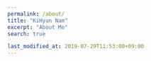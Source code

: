 ```yaml
---
permalink: /about/
title: "KiHyun Nam"
excerpt: "About Me"
search: true

last_modified_at: 2019-07-29T11:53:00+09:00
---
```

